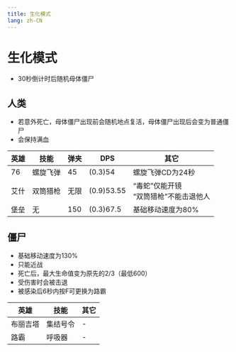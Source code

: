 ```yaml
---
title: 生化模式
lang: zh-CN
---
```


# 生化模式

* 30秒倒计时后随机母体僵尸

## 人类

* 若意外死亡，母体僵尸出现前会随机地点复活，母体僵尸出现后会变为普通僵尸
* 会保持满血

| 英雄 | 技能 | 弹夹 | DPS | 其它 |
| ---- | --- | --- | --- | --- |
| 76 | 螺旋飞弹 | 45 | (0.3)54 | 螺旋飞弹CD为24秒 | |
| 艾什 | 双筒猎枪 | 无限 | (0.9)53.55 | “毒蛇”仅能开镜<br>“双筒猎枪”不能击退他人 |
| 堡垒 | 无 | 150 | (0.3)67.5 | 基础移动速度为80% |

## 僵尸

* 基础移动速度为130%
* 只能近战
* 死亡后，最大生命值变为原先的2/3（最低600）
* 受伤害时会被击退
* 被感染后6秒内按F可更换为路霸

| 英雄 | 技能 | 其它 |
| ---- | --- | --- |
| 布丽吉塔 | 集结号令 | - |
| 路霸 | 呼吸器 | - |